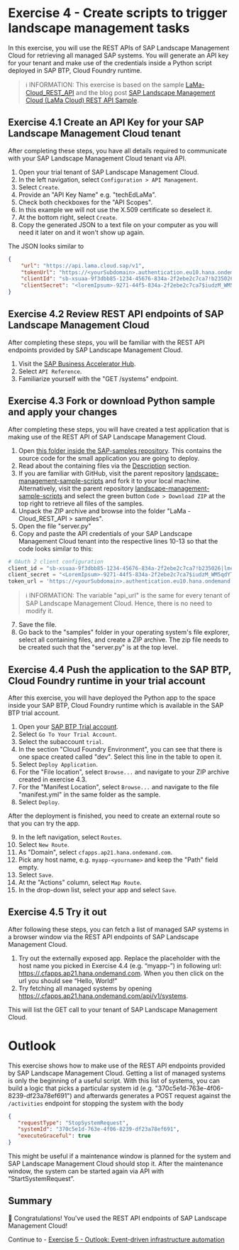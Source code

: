 # Exercise 4 - Create scripts to trigger landscape management tasks

In this exercise, you will use the REST APIs of SAP Landscape Management Cloud for retrieving all managed SAP systems. You will generate an API key for your tenant and make use of the credentials inside a Python script deployed in SAP BTP, Cloud Foundry runtime. 

> ℹ INFORMATION: This exercise is based on the sample [LaMa-Cloud_REST_API](https://github.com/SAP-samples/landscape-management-sample-scripts/tree/main/LaMa%20-Cloud_REST_API) and the blog post [SAP Landscape Management Cloud (LaMa Cloud) REST API Sample](https://blogs.sap.com/2023/06/21/sap-landscape-management-cloud-lama-cloud-rest-api-sample/).

## Exercise 4.1 Create an API Key for your SAP Landscape Management Cloud tenant

After completing these steps, you have all details required to communicate with your SAP Landscape Management Cloud tenant via API.

1. Open your trial tenant of SAP Landscape Management Cloud.
2. In the left navigation, select `Configuration > API Management`. 
3. Select `Create`. 
4. Provide an "API Key Name" e.g. "techEdLaMa".
5. Check both checkboxes for the "API Scopes".
6. In this example we will not use the X.509 certificate so deselect it.
7. At the bottom right, select `Create`.
8. Copy the generated JSON to a text file on your computer as you will need it later on and it won't show up again. 

The JSON looks similar to 

```JSON
{
	"url": "https://api.lama.cloud.sap/v1",
	"tokenUrl": "https://<yourSubdomain>.authentication.eu10.hana.ondemand.com/oauth/token",
	"clientId": "sb-xsuaa-9f3dbb85-1234-45676-834a-2f2ebe2c7ca7!b235026|lmc-eu10-api!b1234",
	"clientSecret": "<loremIpsum>-9271-44f5-834a-2f2ebe2c7ca7$iudzM_WM5qdYTDRYY9X1LN5bJk8rP3067Y="
}
```

## Exercise 4.2 Review REST API endpoints of SAP Landscape Management Cloud

After completing these steps, you will be familiar with the REST API endpoints provided by SAP Landscape Management Cloud.

1. Visit the [SAP Business Accelerator Hub](https://api.sap.com/api/SAPLMC/overview).
2. Select `API Reference`.
3. Familiarize yourself with the "GET /systems" endpoint.

## Exercise 4.3 Fork or download Python sample and apply your changes

After completing these steps, you will have created a test application that is making use of the REST API of SAP Landscape Management Cloud.

1. Open [this folder inside the SAP-samples repository](https://github.com/SAP-samples/landscape-management-sample-scripts/tree/65574abc0ec34a8c6073b275af2a351430d8205b/LaMa%20-Cloud_REST_API). This contains the source code for the small application you are going to deploy.
2. Read about the containing files via the [Description](https://github.com/SAP-samples/landscape-management-sample-scripts/tree/65574abc0ec34a8c6073b275af2a351430d8205b/LaMa%20-Cloud_REST_API#description) section.
3. If you are familiar with GitHub, visit the parent repository [landscape-management-sample-scripts](https://github.com/SAP-samples/landscape-management-sample-scripts/tree/main) and fork it to your local machine. 
Alternatively, visit the parent repository [landscape-management-sample-scripts](https://github.com/SAP-samples/landscape-management-sample-scripts/tree/main) and select the green button `Code > Download ZIP` at the top right to retrieve all files of the samples.
4. Unpack the ZIP archive and browse into the folder "LaMa -Cloud_REST_API > samples".
5. Open the file "server.py"
6. Copy and paste the API credentials of your SAP Landscape Management Cloud tenant into the respective lines 10-13 so that the code looks similar to this:

```python
# OAuth 2 client configuration
client_id = "sb-xsuaa-9f3dbb85-1234-45676-834a-2f2ebe2c7ca7!b235026|lmc-eu10-api!b1234"
client_secret = "<LoremIpsum>-9271-44f5-834a-2f2ebe2c7ca7$iudzM_WM5qdYTDRYY9X1LN5bJk8rP3067Y="
token_url = 'https://<yourSubdomain>.authentication.eu10.hana.ondemand.com/oauth/token'
```

> ℹ INFORMATION: The variable "api_url" is the same for every tenant of SAP Landscape Management Cloud. Hence, there is no need to modify it.


7. Save the file.
8. Go back to the "samples" folder in your operating system's file explorer, select all containing files, and create a ZIP archive. The zip file needs to be created such that the "server.py" is at the top level.
   

## Exercise 4.4 Push the application to the SAP BTP, Cloud Foundry runtime in your trial account

After this exercise, you will have deployed the Python app to the space inside your SAP BTP, Cloud Foundry runtime which is available in the SAP BTP trial account.

1. Open your [SAP BTP Trial account](https://account.hanatrial.ondemand.com/trial/#/home/trial).
2. Select `Go To Your Trial Account`. 
3. Select the subaccount `trial`. 
4. In the section "Cloud Foundry Environment", you can see that there is one space created called "dev". Select this line in the table to open it.
5. Select `Deploy Application`.
6. For the "File location", select `Browse...` and navigate to your ZIP archive created in exercise 4.3.
7. For the "Manifest Location", select `Browse...` and navigate to the file "manifest.yml" in the same folder as the sample. 
8. Select `Deploy`. 

After the deployment is finished, you need to create an external route so that you can try the app.

9. In the left navigation, select `Routes`.
10. Select `New Route`.
11. As "Domain", select `cfapps.ap21.hana.ondemand.com`.
12. Pick any host name, e.g. `myapp-<yourname>` and keep the "Path" field empty.
13. Select `Save`. 
14. At the "Actions" column, select `Map Route`.
15. In the drop-down list, select your app and select `Save`. 

## Exercise 4.5 Try it out

After following these steps, you can fetch a list of managed SAP systems in a browser window via the REST API endpoints of SAP Landscape Management Cloud.

1. Try out the externally exposed app. Replace the placeholder <HostName> with the host name you picked in Exercise 4.4 (e.g. “myapp-<yourname>”) in following url: [https://<HostName>.cfapps.ap21.hana.ondemand.com](https://<HostName>.cfapps.ap21.hana.ondemand.com). When you then click on the url you should see “Hello, World!”
2. Try fetching all managed systems by opening [https://<HostName>.cfapps.ap21.hana.ondemand.com/api/v1/systems](https://<HostName>.cfapps.ap21.hana.ondemand.com/api/v1/systems).

This will list the GET call to your tenant of SAP Landscape Management Cloud.

# Outlook

This exercise shows how to make use of the REST API endpoints provided by SAP Landscape Management Cloud. Getting a list of managed systems is only the beginning of a useful script. With this list of systems, you can build a logic that picks a particular system id (e.g. "370c5e1d-763e-4f06-8239-df23a78ef691") and afterwards generates a POST request against the `/activities` endpoint for stopping the system with the body
```JSON
{
   "requestType": "StopSystemRequest",
   "systemId": "370c5e1d-763e-4f06-8239-df23a78ef691",
   "executeGraceful": true
}
```

This might be useful if a maintenance window is planned for the system and SAP Landscape Management Cloud should stop it. After the maintenance window, the system can  be started again via API with “StartSystemRequest”.


## Summary

🎉 Congratulations! You've used the REST API endpoints of SAP Landscape Management Cloud!

Continue to - [Exercise 5 -  Outlook: Event-driven infrastructure automation](../ex5/README.md)
